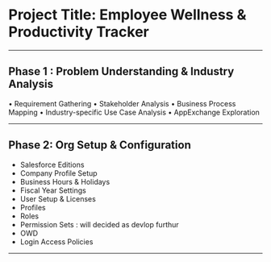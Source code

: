 # Project Title: Employee Wellness & Productivity Tracker
_______________________________________________________________________________________________
## Phase 1 : Problem Understanding & Industry Analysis

• Requirement Gathering
• Stakeholder Analysis
• Business Process Mapping
• Industry-specific Use Case Analysis
• AppExchange Exploration

_______________________________________________________________________________________________
## Phase 2: Org Setup & Configuration 
- Salesforce Editions 
- Company Profile Setup 
- Business Hours & Holidays 
- Fiscal Year Settings 
- User Setup & Licenses 
- Profiles 
- Roles 
- Permission Sets : will decided as devlop furthur
- OWD 
- Login Access Policies
_______________________________________________________________________________________________
